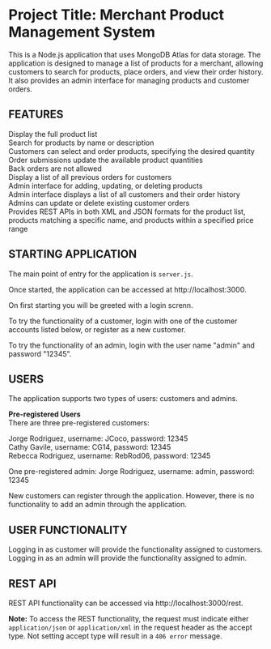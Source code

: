 # Project Title: Merchant Product Management System #

This is a Node.js application that uses MongoDB Atlas for data storage. 
The application is designed to manage a list of products for a merchant, 
allowing customers to search for products, place orders, and view their order 
history. It also provides an admin interface for managing products 
and customer orders.

## FEATURES ##
Display the full product list  
Search for products by name or description  
Customers can select and order products, specifying the desired quantity  
Order submissions update the available product quantities  
Back orders are not allowed  
Display a list of all previous orders for customers  
Admin interface for adding, updating, or deleting products  
Admin interface displays a list of all customers and their order history  
Admins can update or delete existing customer orders  
Provides REST APIs in both XML and JSON formats for the product list, 
products matching a specific name, and products within a specified price range  

## STARTING APPLICATION ##

The main point of entry for the application is ```server.js```. 

Once started, the application can be accessed at http://localhost:3000.

On first starting you will be greeted with a login screnn.

To try the functionality of a customer,  login with one 
of the customer accounts listed below, or register as a new customer.

To try the functionality of an admin,  login with the user name "admin" 
and password "12345".

## USERS ##

The application supports two types of users: customers and admins.

**Pre-registered Users**  
There are three pre-registered customers:

Jorge Rodriguez, username: JCoco, password: 12345  
Cathy Gavile, username: CG14, password: 12345  
Rebecca Rodriguez, username: RebRod06, password: 12345  

One pre-registered admin:
Jorge Rodriguez, username: admin, password: 12345  

New customers can register through the application. However, there is no 
functionality to add an admin through the application.

## USER FUNCTIONALITY ##

Logging in as customer will provide the functionality assigned to customers.  
Logging in as an admin will provide the functionality assigned to admin. 

## REST API ##

REST API functionality can be accessed via http://localhost:3000/rest.

**Note:** To access the REST functionality, the request must indicate either 
```application/json``` or ```application/xml``` in the request header as the 
accept type. Not setting accept type will result in a ```406 error``` message.